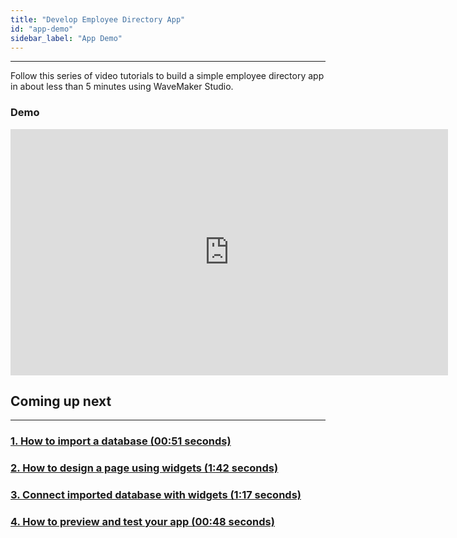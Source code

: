 ```yaml
---
title: "Develop Employee Directory App"
id: "app-demo"
sidebar_label: "App Demo"
---
```

---
Follow this series of video tutorials to build a simple employee directory app in about less than 5 minutes using WaveMaker Studio.

### Demo
  
<iframe width="700" height="394" src="https://www.youtube-nocookie.com/embed/tLjGGJbrZ2Q?rel=0" frameborder="0" allow="accelerometer; autoplay; encrypted-media" allowfullscreen></iframe>

## Coming up next

---
### [1. How to import a database (00:51 seconds)](/learn/tutorials/build-app-in-5-minutes/import-database)
### [2. How to design a page using widgets (1:42 seconds)](/learn/tutorials/build-app-in-5-minutes/drag-and-drop-widget)
### [3. Connect imported database with widgets (1:17 seconds)](/learn/tutorials/build-app-in-5-minutes/connecting-datasource-to-widget)
### [4. How to preview and test your app (00:48 seconds)](/learn/tutorials/build-app-in-5-minutes/preview-test-app)